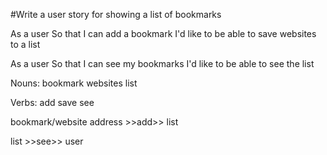 #Write a user story for showing a list of bookmarks

As a user
So that I can add a bookmark
I'd like to be able to save websites to a list

As a user 
So that I can see my bookmarks
I'd like to be able to see the list

Nouns:
bookmark
websites
list

Verbs:
add
save
see


bookmark/website address >>add>> list

list >>see>> user
